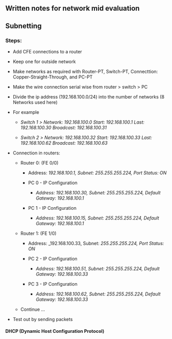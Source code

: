 ## Written notes for network mid evaluation 

## Subnetting
### Steps:
- Add CFE connections to a router
- Keep one for outside network
- Make networks as required with Router-PT, Switch-PT, Connecttion: Copper-Straight-Through, and PC-PT
- Make the wire connection serial wise from router > switch > PC
- Divide the ip address (192.168.100.0/24) into the number of networks (8 Networks used here) 
- For example
   - *Switch 1 >*
     _Network: 192.168.100.0_
     _Start: 192.168.100.1_
     _Last: 192.168.100.30_
     _Broadcast: 192.168.100.31_

   -  *Switch 2 >*
     _Network: 192.168.100.32_
     _Start: 192.168.100.33_
     _Last: 192.168.100.62_
     _Broadcast: 192.168.100.63_

- Connection in routers:
    - Router 0: (FE 0/0)
        - Address: _192.168.100.1, Subnet: 255.255.255.224, Port Status: ON_
        - PC 0 - IP Configuration
            - _Address: 192.168.100.30, Subnet: 255.255.255.224, Default Gateway: 192.168.100.1_

        - PC 1 - IP Configuration
            - _Address: 192.168.100.15, Subnet: 255.255.255.224, Default Gateway: 192.168.100.1_

    - Router 1: (FE 1/0)
        - Address: _192.168.100.33, Subnet: _255.255.255.224, Port Status: ON_
        - PC 2 - IP Configuration
            - _Address: 192.168.100.51, Subnet: 255.255.255.224, Default Gateway: 192.168.100.33_

        - PC 3 - IP Configuration
            - _Address: 192.168.100.62, Subnet: 255.255.255.224, Default Gateway: 192.168.100.33_

    - Continue ...

- Test out by sending packets

#### DHCP (Dynamic Host Configuration Protocol)
